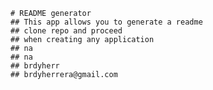 
    # README generator
    ## This app allows you to generate a readme
    ## clone repo and proceed
    ## when creating any application
    ## na
    ## na
    ## brdyherr
    ## brdyherrera@gmail.com
